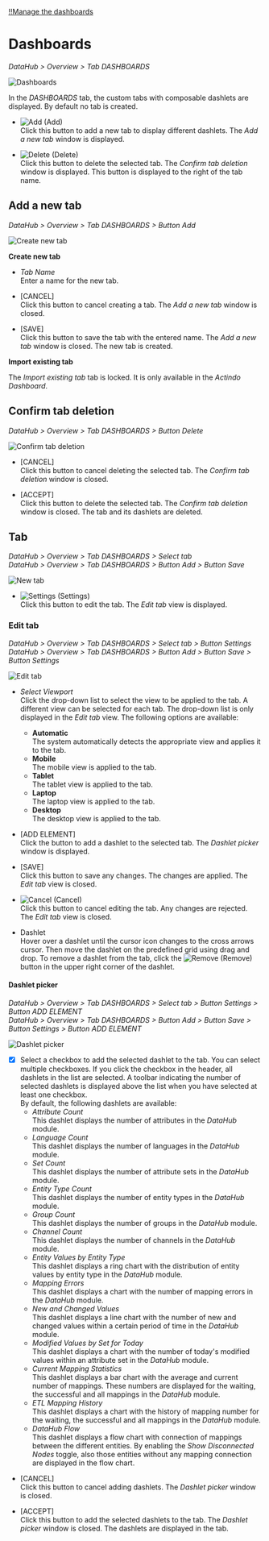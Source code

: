 [!!Manage the dashboards](../Operation/04_ManageDashboards.md)

# Dashboards

*DataHub > Overview > Tab DASHBOARDS*

![Dashboards](../../Assets/Screenshots/DataHub/Overview/Dashboards.png "[Dashboards]")

In the *DASHBOARDS* tab, the custom tabs with composable dashlets are displayed. By default no tab is created.

- ![Add](../../Assets/Icons/Plus06.png "[Add]") (Add)   
    Click this button to add a new tab to display different dashlets. The *Add a new tab* window is displayed.

- ![Delete](../../Assets/Icons/Cross04.png "[Delete]") (Delete)   
    Click this button to delete the selected tab. The *Confirm tab deletion* window is displayed. This button is displayed to the right of the tab name.



## Add a new tab

*DataHub > Overview > Tab DASHBOARDS > Button Add*

![Create new tab](../../Assets/Screenshots/DataHub/Overview/CreateNewTab.png "[Create new tab]")

**Create new tab**

- *Tab Name*   
    Enter a name for the new tab.

- [CANCEL]   
    Click this button to cancel creating a tab. The *Add a new tab* window is closed.

- [SAVE]   
    Click this button to save the tab with the entered name. The *Add a new tab* window is closed. The new tab is created.

**Import existing tab**

The *Import existing tab* tab is locked. It is only available in the *Actindo Dashboard*.

[comment]: <> (Link zu Actindo dashboard einfügen sobald beschrieben)



## Confirm tab deletion

*DataHub > Overview > Tab DASHBOARDS > Button Delete*

![Confirm tab deletion](../../Assets/Screenshots/DataHub/Overview/ConfirmTabDeletion.png "[Confirm tab deletion]")

- [CANCEL]   
    Click this button to cancel deleting the selected tab. The *Confirm tab deletion* window is closed.

- [ACCEPT]   
    Click this button to delete the selected tab. The *Confirm tab deletion* window is closed. The tab and its dashlets are deleted.



## Tab

*DataHub > Overview > Tab DASHBOARDS > Select tab*   
*DataHub > Overview > Tab DASHBOARDS > Button Add > Button Save*   

![New tab](../../Assets/Screenshots/DataHub/Overview/NewTab.png "[New tab]")

- ![Settings](../../Assets/Icons/Settings01.png "[Tool]") (Settings)   
    Click this button to edit the tab. The *Edit tab* view is displayed.  


### Edit tab

*DataHub > Overview > Tab DASHBOARDS > Select tab > Button Settings*   
*DataHub > Overview > Tab DASHBOARDS > Button Add > Button Save > Button Settings*  

![Edit tab](../../Assets/Screenshots/DataHub/Overview/EditTab.png "[Edit tab]")

- *Select Viewport*   
    Click the drop-down list to select the view to be applied to the tab. A different view can be selected for each tab. The drop-down list is only displayed in the *Edit tab* view. The following options are available:    
    - **Automatic**   
        The system automatically detects the appropriate view and applies it to the tab.
    - **Mobile**   
        The mobile view is applied to the tab.  
    - **Tablet**   
        The tablet view is applied to the tab.  
    - **Laptop**   
        The laptop view is applied to the tab.  
    - **Desktop**   
        The desktop view is applied to the tab.  


- [ADD ELEMENT]   
    Click the button to add a dashlet to the selected tab. The *Dashlet picker* window is displayed.

- [SAVE]   
    Click this button to save any changes. The changes are applied. The *Edit tab* view is closed.

- ![Cancel](../../Assets/Icons/Cross02.png "[Cancel]") (Cancel)   
    Click this button to cancel editing the tab. Any changes are rejected. The *Edit tab* view is closed.

- Dashlet   
    Hover over a dashlet until the cursor icon changes to the cross arrows cursor. Then move the dashlet on the predefined grid using drag and drop. To remove a dashlet from the tab, click the ![Remove](../../Assets/Icons/Cross03.png "[Remove]") (Remove) button in the upper right corner of the dashlet.  


#### Dashlet picker

*DataHub > Overview > Tab DASHBOARDS > Select tab > Button Settings > Button ADD ELEMENT*   
*DataHub > Overview > Tab DASHBOARDS > Button Add > Button Save > Button Settings > Button ADD ELEMENT*  

![Dashlet picker](../../Assets/Screenshots/DataHub/Overview/DashletPicker.png "[Dashlet picker]")

- [x]    
    Select a checkbox to add the selected dashlet to the tab. You can select multiple checkboxes. If you click the checkbox in the header, all dashlets in the list are selected. A toolbar indicating the number of selected dashlets is displayed above the list when you have selected at least one checkbox.   
    By default, the following dashlets are available:
    - *Attribute Count*   
        This dashlet displays the number of attributes in the *DataHub* module.
    - *Language Count*   
        This dashlet displays the number of languages in the *DataHub* module.
    -	*Set Count*   
        This dashlet displays the number of attribute sets in the *DataHub* module.
    -	*Entity Type Count*   
        This dashlet displays the number of entity types in the *DataHub* module.
    -	*Group Count*   
        This dashlet displays the number of groups in the *DataHub* module.
    -	*Channel Count*   
        This dashlet displays the number of channels in the *DataHub* module.
    -	*Entity Values by Entity Type*   
        This dashlet displays a ring chart with the distribution of entity values by entity type in the *DataHub* module.
    -	*Mapping Errors*   
        This dashlet displays a chart with the number of mapping errors in the *DataHub* module.
    -	*New and Changed Values*   
        This dashlet displays a line chart with the number of new and changed values within a certain period of time in the *DataHub* module.
    -	*Modified Values by Set for Today*   
        This dashlet displays a chart with the number of today's modified values within an attribute set in the *DataHub* module.
    -	*Current Mapping Statistics*   
        This dashlet displays a bar chart with the average and current number of mappings. These numbers are displayed for the waiting, the successful and all mappings in the *DataHub* module.
    -	*ETL Mapping History*   
        This dashlet displays a chart with the history of mapping number for the waiting, the successful and all mappings in the *DataHub* module.
    -	*DataHub Flow*   
        This dashlet displays a flow chart with connection of mappings between the different entities. By enabling the *Show Disconnected Nodes* toggle, also those entities without any mapping connection are displayed in the flow chart.  

- [CANCEL]   
    Click this button to cancel adding dashlets. The *Dashlet picker* window is closed.

- [ACCEPT]   
    Click this button to add the selected dashlets to the tab. The *Dashlet picker* window is closed. The dashlets are displayed in the tab.
